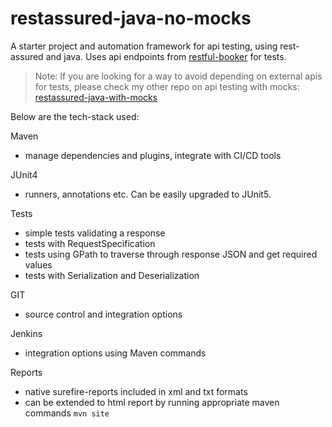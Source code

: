 # restassured-java-no-mocks

A starter project and automation framework for api testing, using rest-assured and java. Uses api endpoints from [restful-booker](https://restful-booker.herokuapp.com/apidoc/index.html) for tests. 

> Note: If you are looking for a way to avoid depending on external apis for tests, please check my other repo on api testing with mocks: [restassured-java-with-mocks](https://github.com/venkat2789/restassured-java-with-mocks)

Below are the tech-stack used:

Maven
- manage dependencies and plugins, integrate with CI/CD tools

JUnit4
- runners, annotations etc. Can be easily upgraded to JUnit5.

Tests
- simple tests validating a response
- tests with RequestSpecification
- tests using GPath to traverse through response JSON and get required values
- tests with Serialization and Deserialization

GIT
- source control and integration options

Jenkins
- integration options using Maven commands

Reports
- native surefire-reports included in xml and txt formats
- can be extended to html report by running appropriate maven commands `mvn site`
